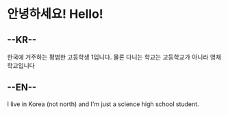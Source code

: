안녕하세요! Hello!
=============

--KR--
------

한국에 거주하는 평범한 고등학생 1입니다. 물론 다니는 학교는 고등학교가 아니라 영재학교입니다

--EN--
------

I live in Korea (not north) and I'm just a science high school student.

